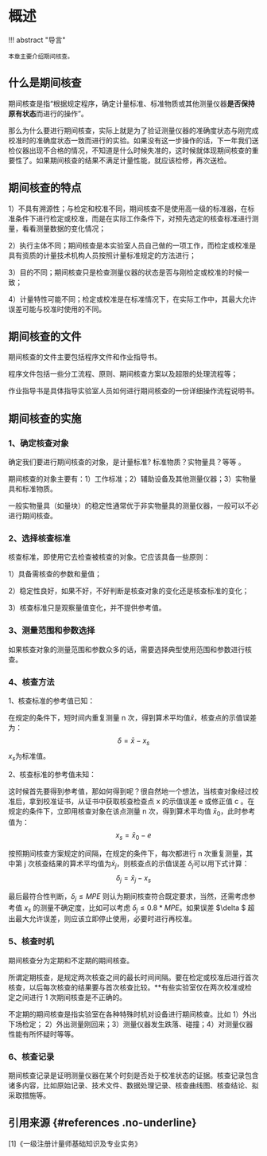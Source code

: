 # 概述

!!! abstract "导言"

    本章主要介绍期间核查。     

## 什么是期间核查

期间核查是指“根据规定程序，确定计量标准、标准物质或其他测量仪器**是否保持原有状态**而进行的操作”。  

那么为什么要进行期间核查，实际上就是为了验证测量仪器的准确度状态与刚完成校准时的准确度状态一致而进行的实验。如果没有这一步操作的话，下一年我们送检仪器出现不合格的情况，不知道是什么时候失准的，这时候就体现期间核查的重要性了。如果期间核查的结果不满足计量性能，就应该检修，再次送检。  

## 期间核查的特点

1）不具有溯源性；与检定和校准不同，期间核查不是使用高一级的标准器，在标准条件下进行检定或校准，而是在实际工作条件下，对预先选定的核查标准进行测量，看看测量数据的变化情况；  

2）执行主体不同；期间核查是本实验室人员自己做的一项工作，而检定或校准是具有资质的计量技术机构人员按照计量标准规定的方法进行；  

3）目的不同；期间核查只是检查测量仪器的状态是否与刚检定或校准的时候一致；  

4）计量特性可能不同；检定或校准是在标准情况下，在实际工作中，其最大允许误差可能与校准时使用的不同。

## 期间核查的文件

期间核查的文件主要包括程序文件和作业指导书。  

程序文件包括一些分工流程、原则、期间核查方案以及超限的处理流程等；  

作业指导书是具体指导实验室人员如何进行期间核查的一份详细操作流程说明书。

## 期间核查的实施

### 1、确定核查对象

确定我们要进行期间核查的对象，是计量标准? 标准物质？实物量具？等等 。

期间核查的对象主要有：1）工作标准；2）辅助设备及其他测量仪器；3）实物量具和标准物质。  

一般实物量具（如量块）的稳定性通常优于非实物量具的测量仪器，一般可以不必进行期间核查。  

### 2、选择核查标准

核查标准，即使用它去检查被核查的对象。它应该具备一些原则：  

1）具备需核查的参数和量值；  

2）稳定性良好，如果不好，不好判断是核查对象的变化还是核查标准的变化；  

3）核查标准只是观察量值变化，并不提供参考值。  

### 3、测量范围和参数选择

如果核查对象的测量范围和参数众多的话，需要选择典型使用范围和参数进行核查。  

### 4、核查方法

1、核查标准的参考值已知：  

在规定的条件下，短时间内重复测量 n 次，得到算术平均值$\bar x$，核查点的示值误差为：$$\delta = \bar x - x_s$$$x_s$为标准值。  

2、核查标准的参考值未知：  

这时候首先要得到参考值，那如何得到呢？很自然地一个想法，当核查对象经过校准后，拿到校准证书，从证书中获取核查检查点 x 的示值误差 e 或修正值 c 。在规定的条件下，立即用核查对象在该点测量 n 次，得到算术平均值 $\bar x_0$，此时参考值为：$$x_s = \bar x_0 - e$$  

按照期间核查方案规定的间隔，在规定的条件下，每次都进行 n 次重复测量，其中第 j 次核查结果的算术平均值为$\bar x_j$，则核查点的示值误差 $\delta_j$可以用下式计算：  $$\delta_j = \bar x_j - x_s$$  

最后最符合性判断，$\delta_j \leq MPE$ 则认为期间核查符合既定要求，当然，还需考虑参考值 $x_s$ 的测量不确定度，比如可以考虑 $\delta_j \leq 0.8 * MPE$。如果误差 $\delta $ 超出最大允许误差，则应该立即停止使用，必要时进行再校准。  

### 5、核查时机

期间核查分为定期和不定期的期间核查。  

所谓定期核查，是规定两次核查之间的最长时间间隔。要在检定或校准后进行首次核查，以后每次核查的结果要与首次核查比较。**有些实验室仅在两次校准或检定之间进行 1 次期间核查是不正确的。    

不定期的期间核查是指实验室在各种特殊时机对设备进行期间核查。比如 1）外出下场检定； 2）外出测量刚回来；3）测量仪器发生跌落、碰撞；4）对测量仪器性能有所怀疑时等等。      

### 6、核查记录

期间核查记录是证明测量仪器在某个时刻是否处于校准状态的证据。核查记录包含诸多内容，比如原始记录、技术文件、数据处理记录、核查曲线图、核查结论、拟采取措施等。 


## 引用来源 {#references .no-underline}
<div id="refer-anchor"></div>
 [1]《一级注册计量师基础知识及专业实务》  
